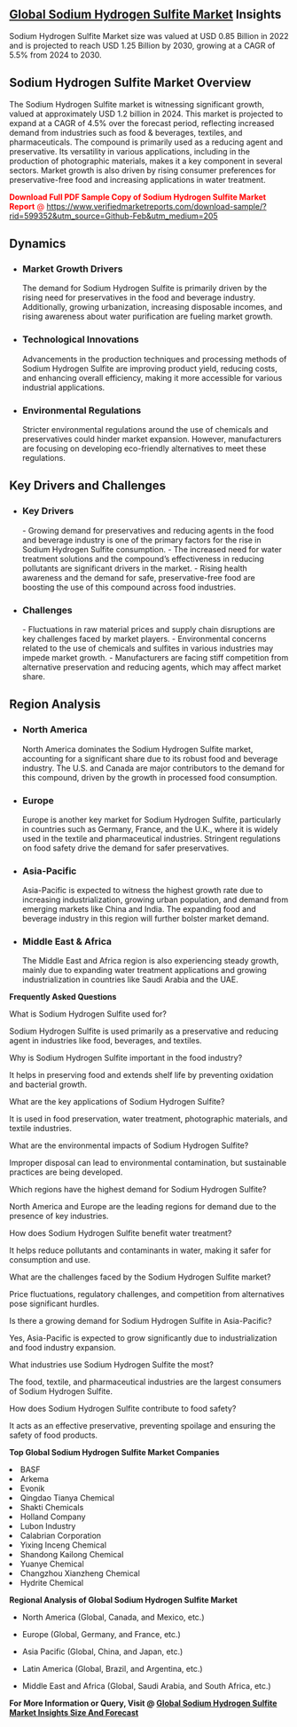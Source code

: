 <h2><a href="https://www.verifiedmarketreports.com/download-sample/?rid=599352&amp;utm_source=Github&amp;utm_medium=205" target="_blank">Global Sodium Hydrogen Sulfite Market</a> Insights</h2><p>Sodium Hydrogen Sulfite Market size was valued at USD 0.85 Billion in 2022 and is projected to reach USD 1.25 Billion by 2030, growing at a CAGR of 5.5% from 2024 to 2030.</p><p> <h2>Sodium Hydrogen Sulfite Market Overview</h2> <p>The Sodium Hydrogen Sulfite market is witnessing significant growth, valued at approximately USD 1.2 billion in 2024. This market is projected to expand at a CAGR of 4.5% over the forecast period, reflecting increased demand from industries such as food & beverages, textiles, and pharmaceuticals. The compound is primarily used as a reducing agent and preservative. Its versatility in various applications, including in the production of photographic materials, makes it a key component in several sectors. Market growth is also driven by rising consumer preferences for preservative-free food and increasing applications in water treatment.</p> <p><p><span class=""><span style="color: #ff0000;"><strong>Download Full PDF Sample Copy of Sodium Hydrogen Sulfite Market Report</strong> @ </span><a href="https://www.verifiedmarketreports.com/download-sample/?rid=599352&amp;utm_source=Github-Feb&amp;utm_medium=205" target="_blank">https://www.verifiedmarketreports.com/download-sample/?rid=599352&amp;utm_source=Github-Feb&amp;utm_medium=205</a></span></p></p> <h2>Dynamics</h2> <ul> <li><h3>Market Growth Drivers</h3> The demand for Sodium Hydrogen Sulfite is primarily driven by the rising need for preservatives in the food and beverage industry. Additionally, growing urbanization, increasing disposable incomes, and rising awareness about water purification are fueling market growth.</li> <li><h3>Technological Innovations</h3> Advancements in the production techniques and processing methods of Sodium Hydrogen Sulfite are improving product yield, reducing costs, and enhancing overall efficiency, making it more accessible for various industrial applications.</li> <li><h3>Environmental Regulations</h3> Stricter environmental regulations around the use of chemicals and preservatives could hinder market expansion. However, manufacturers are focusing on developing eco-friendly alternatives to meet these regulations.</li> </ul> <h2>Key Drivers and Challenges</h2> <ul> <li><h3>Key Drivers</h3> - Growing demand for preservatives and reducing agents in the food and beverage industry is one of the primary factors for the rise in Sodium Hydrogen Sulfite consumption. - The increased need for water treatment solutions and the compound’s effectiveness in reducing pollutants are significant drivers in the market. - Rising health awareness and the demand for safe, preservative-free food are boosting the use of this compound across food industries.</li> <li><h3>Challenges</h3> - Fluctuations in raw material prices and supply chain disruptions are key challenges faced by market players. - Environmental concerns related to the use of chemicals and sulfites in various industries may impede market growth. - Manufacturers are facing stiff competition from alternative preservation and reducing agents, which may affect market share.</li> </ul> <h2>Region Analysis</h2> <ul> <li><h3>North America</h3> North America dominates the Sodium Hydrogen Sulfite market, accounting for a significant share due to its robust food and beverage industry. The U.S. and Canada are major contributors to the demand for this compound, driven by the growth in processed food consumption.</li> <li><h3>Europe</h3> Europe is another key market for Sodium Hydrogen Sulfite, particularly in countries such as Germany, France, and the U.K., where it is widely used in the textile and pharmaceutical industries. Stringent regulations on food safety drive the demand for safer preservatives.</li> <li><h3>Asia-Pacific</h3> Asia-Pacific is expected to witness the highest growth rate due to increasing industrialization, growing urban population, and demand from emerging markets like China and India. The expanding food and beverage industry in this region will further bolster market demand.</li> <li><h3>Middle East & Africa</h3> The Middle East and Africa region is also experiencing steady growth, mainly due to expanding water treatment applications and growing industrialization in countries like Saudi Arabia and the UAE.</li> </ul> <p><strong>Frequently Asked Questions</strong></p> <p>What is Sodium Hydrogen Sulfite used for?</p> <p>Sodium Hydrogen Sulfite is used primarily as a preservative and reducing agent in industries like food, beverages, and textiles.</p> <p>Why is Sodium Hydrogen Sulfite important in the food industry?</p> <p>It helps in preserving food and extends shelf life by preventing oxidation and bacterial growth.</p> <p>What are the key applications of Sodium Hydrogen Sulfite?</p> <p>It is used in food preservation, water treatment, photographic materials, and textile industries.</p> <p>What are the environmental impacts of Sodium Hydrogen Sulfite?</p> <p>Improper disposal can lead to environmental contamination, but sustainable practices are being developed.</p> <p>Which regions have the highest demand for Sodium Hydrogen Sulfite?</p> <p>North America and Europe are the leading regions for demand due to the presence of key industries.</p> <p>How does Sodium Hydrogen Sulfite benefit water treatment?</p> <p>It helps reduce pollutants and contaminants in water, making it safer for consumption and use.</p> <p>What are the challenges faced by the Sodium Hydrogen Sulfite market?</p> <p>Price fluctuations, regulatory challenges, and competition from alternatives pose significant hurdles.</p> <p>Is there a growing demand for Sodium Hydrogen Sulfite in Asia-Pacific?</p> <p>Yes, Asia-Pacific is expected to grow significantly due to industrialization and food industry expansion.</p> <p>What industries use Sodium Hydrogen Sulfite the most?</p> <p>The food, textile, and pharmaceutical industries are the largest consumers of Sodium Hydrogen Sulfite.</p> <p>How does Sodium Hydrogen Sulfite contribute to food safety?</p> <p>It acts as an effective preservative, preventing spoilage and ensuring the safety of food products.</p> </p><p><strong>Top Global Sodium Hydrogen Sulfite Market Companies</strong></p><div data-test-id=""><p><li>BASF</li><li> Arkema</li><li> Evonik</li><li> Qingdao Tianya Chemical</li><li> Shakti Chemicals</li><li> Holland Company</li><li> Lubon Industry</li><li> Calabrian Corporation</li><li> Yixing Inceng Chemical</li><li> Shandong Kailong Chemical</li><li> Yuanye Chemical</li><li> Changzhou Xianzheng Chemical</li><li> Hydrite Chemical</li></p><div><strong>Regional Analysis of&nbsp;Global Sodium Hydrogen Sulfite Market</strong></div><ul><li dir="ltr"><p dir="ltr">North America&nbsp;(Global, Canada, and Mexico, etc.)</p></li><li dir="ltr"><p dir="ltr">Europe (Global, Germany, and France, etc.)</p></li><li dir="ltr"><p dir="ltr">Asia Pacific&nbsp;(Global, China, and Japan, etc.)</p></li><li dir="ltr"><p dir="ltr">Latin America&nbsp;(Global, Brazil, and Argentina, etc.)</p></li><li dir="ltr">Middle East and Africa&nbsp;(Global, Saudi Arabia, and South Africa, etc.)</li></ul><p><strong>For More Information or Query, Visit @&nbsp;</strong><strong><a href="https://www.verifiedmarketreports.com/product/sodium-hydrogen-sulfite-market/?utm_source=Github&amp;utm_medium=205" target="_blank">Global Sodium Hydrogen Sulfite Market Insights Size And Forecast</a></strong></p></div>
